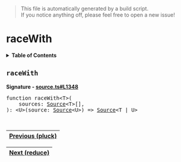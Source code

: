 > This file is automatically generated by a build script.<br>If you notice anything off, please feel free to open a new issue!

# raceWith

<details><summary><b>Table of Contents</b></summary>

1. [<code>raceWith</code>](#raceWith)</details>

## <a name="raceWith"></a><code>raceWith</code>

<b>Signature - [source.ts#L1348](..\/..\/packages\/core\/src\/source.ts#L1348)</b>

<pre>function raceWith&lt;T&gt;(<br>    sources: <a href="../03-api-source/00-Source.md#Source-Interface">Source</a>&lt;T&gt;[],<br>): &lt;U&gt;(source: <a href="../03-api-source/00-Source.md#Source-Interface">Source</a>&lt;U&gt;) =&gt; <a href="../03-api-source/00-Source.md#Source-Interface">Source</a>&lt;T | U&gt;</pre><br>

| [Previous \(pluck\)](054-pluck.md#readme) |
| --- |

<div align="right">

| [Next \(reduce\)](056-reduce.md#readme) |
| --- |
</div>
